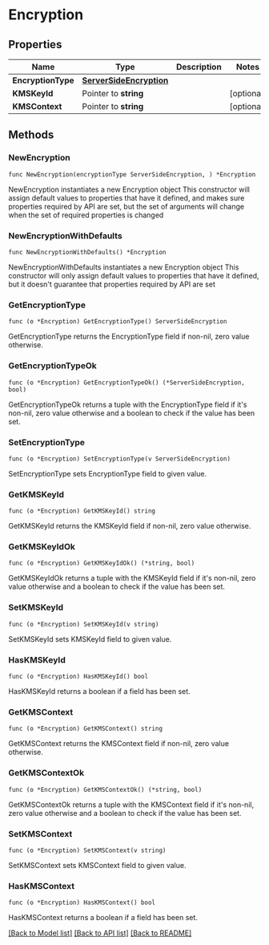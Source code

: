 # Encryption

## Properties

Name | Type | Description | Notes
------------ | ------------- | ------------- | -------------
**EncryptionType** | [**ServerSideEncryption**](ServerSideEncryption.md) |  | 
**KMSKeyId** | Pointer to **string** |  | [optional] 
**KMSContext** | Pointer to **string** |  | [optional] 

## Methods

### NewEncryption

`func NewEncryption(encryptionType ServerSideEncryption, ) *Encryption`

NewEncryption instantiates a new Encryption object
This constructor will assign default values to properties that have it defined,
and makes sure properties required by API are set, but the set of arguments
will change when the set of required properties is changed

### NewEncryptionWithDefaults

`func NewEncryptionWithDefaults() *Encryption`

NewEncryptionWithDefaults instantiates a new Encryption object
This constructor will only assign default values to properties that have it defined,
but it doesn't guarantee that properties required by API are set

### GetEncryptionType

`func (o *Encryption) GetEncryptionType() ServerSideEncryption`

GetEncryptionType returns the EncryptionType field if non-nil, zero value otherwise.

### GetEncryptionTypeOk

`func (o *Encryption) GetEncryptionTypeOk() (*ServerSideEncryption, bool)`

GetEncryptionTypeOk returns a tuple with the EncryptionType field if it's non-nil, zero value otherwise
and a boolean to check if the value has been set.

### SetEncryptionType

`func (o *Encryption) SetEncryptionType(v ServerSideEncryption)`

SetEncryptionType sets EncryptionType field to given value.


### GetKMSKeyId

`func (o *Encryption) GetKMSKeyId() string`

GetKMSKeyId returns the KMSKeyId field if non-nil, zero value otherwise.

### GetKMSKeyIdOk

`func (o *Encryption) GetKMSKeyIdOk() (*string, bool)`

GetKMSKeyIdOk returns a tuple with the KMSKeyId field if it's non-nil, zero value otherwise
and a boolean to check if the value has been set.

### SetKMSKeyId

`func (o *Encryption) SetKMSKeyId(v string)`

SetKMSKeyId sets KMSKeyId field to given value.

### HasKMSKeyId

`func (o *Encryption) HasKMSKeyId() bool`

HasKMSKeyId returns a boolean if a field has been set.

### GetKMSContext

`func (o *Encryption) GetKMSContext() string`

GetKMSContext returns the KMSContext field if non-nil, zero value otherwise.

### GetKMSContextOk

`func (o *Encryption) GetKMSContextOk() (*string, bool)`

GetKMSContextOk returns a tuple with the KMSContext field if it's non-nil, zero value otherwise
and a boolean to check if the value has been set.

### SetKMSContext

`func (o *Encryption) SetKMSContext(v string)`

SetKMSContext sets KMSContext field to given value.

### HasKMSContext

`func (o *Encryption) HasKMSContext() bool`

HasKMSContext returns a boolean if a field has been set.


[[Back to Model list]](../README.md#documentation-for-models) [[Back to API list]](../README.md#documentation-for-api-endpoints) [[Back to README]](../README.md)


